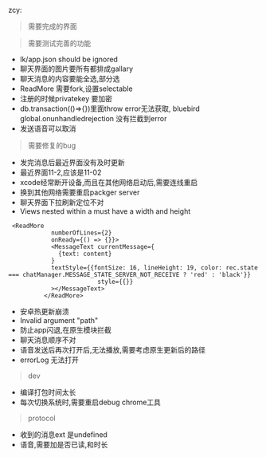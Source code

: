


zcy: 

> 需要完成的界面


> 需要测试完善的功能
* lk/app.json should be ignored
* 聊天界面的图片要所有都排成gallary
* 聊天消息的内容要能全选,部分选
* ReadMore 需要fork,设置selectable
* 注册的时候privatekey 要加密
*  db.transaction(()=>{})里面throw error无法获取, bluebird
global.onunhandledrejection 没有拦截到error
* 发送语音可以取消

> 需要修复的bug
* 发完消息后最近界面没有及时更新
* 最近界面11-2,应该是11-02
* xcode经常断开设备,而且在其他网络启动后,需要连线重启
* 换到其他网络需要重启packger server
* 聊天界面下拉刷新定位不对
* Views nested within a <Text> must have a width and height
```
 <ReadMore
            numberOfLines={2}
            onReady={() => {}}>
            <MessageText currentMessage={
              {text: content}
            }
            textStyle={{fontSize: 16, lineHeight: 19, color: rec.state === chatManager.MESSAGE_STATE_SERVER_NOT_RECEIVE ? 'red' : 'black'}}
                         style={{}}
            ></MessageText>
          </ReadMore>
```
* 安卓热更新崩溃
*  Invalid argument "path"
* 防止app闪退,在原生模块拦截
* 聊天消息顺序不对
* 语音发送后再次打开后,无法播放,需要考虑原生更新后的路径
* errorLog 无法打开 

>dev
* 编译打包时间太长
* 每次切换系统时,需要重启debug chrome工具

> protocol
* 收到的消息ext 是undefined
* 语音,需要加是否已读,和时长
